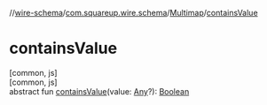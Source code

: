 //[wire-schema](../../../index.md)/[com.squareup.wire.schema](../index.md)/[Multimap](index.md)/[containsValue](contains-value.md)

# containsValue

[common, js]\
[common, js]\
abstract fun [containsValue](contains-value.md)(value: [Any](https://kotlinlang.org/api/latest/jvm/stdlib/kotlin/-any/index.html)?): [Boolean](https://kotlinlang.org/api/latest/jvm/stdlib/kotlin/-boolean/index.html)
